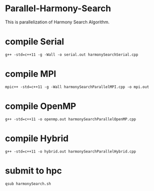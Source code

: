 # Parallel-Harmony-Search
This is parallelization of Harmony Search Algorithm. 

# compile Serial
```
g++ -std=c++11 -g -Wall -o serial.out harmonySearchSerial.cpp
```

# compile MPI
```
mpic++ -std=c++11 -g -Wall harmonySearchParallelMPI.cpp -o mpi.out
```

# compile OpenMP
```
g++ -std=c++11 -o openmp.out harmonySearchParallelOpenMP.cpp
```

# compile Hybrid
```
g++ -std=c++11 -o hybrid.out harmonySearchParallelHybrid.cpp
```


# submit to hpc
```
qsub harmonySearch.sh
```